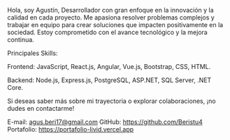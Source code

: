 Hola, soy Agustín, Desarrollador con gran enfoque en la innovación y la calidad en cada proyecto. Me apasiona resolver problemas complejos y trabajar en equipo para crear soluciones que impacten positivamente en la sociedad. Estoy comprometido con el avance tecnológico y la mejora continua.

Principales Skills:

Frontend: JavaScript, React.js, Angular, Vue.js, Bootstrap, CSS, HTML.

Backend: Node.js, Express.js, PostgreSQL, ASP.NET, SQL Server, .NET Core.

Si deseas saber más sobre mi trayectoria o explorar colaboraciones, ¡no dudes en contactarme!

E-mail: agus.beri17@gmail.com
GitHub: https://github.com/Beristu4
Portafolio: https://portafolio-livid.vercel.app
